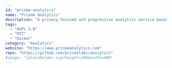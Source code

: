 ```yaml
---
id: "prisme-analytics"
name: "Prisme Analytics"
description: "A privacy-focused and progressive analytics service based on Grafana."
tags:
  - "AGPL-3.0"
  - "MIT"
  - "Docker"
category: "Analytics"
website: "https://www.prismeanalytics.com"
repo: "https://github.com/prismelabs/analytics"
#image: "/placeholder.svg?height=300&width=400"
---
```


